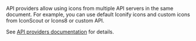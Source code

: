 API providers allow using icons from multiple API servers in the same document. For example, you can use default Iconify icons and custom icons from IconScout or Icons8 or custom API.

<namespaces-animation></namespaces-animation>

See [API providers documentation](/docs/api/providers.md) for details.
